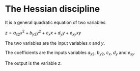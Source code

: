 # The Hessian discipline
It is a general quadratic equation of two variables:

$z=a_{x2} x^2 +b_{y2} y^2 + c_{x} x + d_{y} y + e_{xy} xy$


The two variables are the input variables $x$ and $y$. 

The coefficients are the inputs variables $a_{x2}$, $b_{y2}$, $c_{x}$, $d_{y}$ and $e_{xy}$.

The output is the variable $z$.
